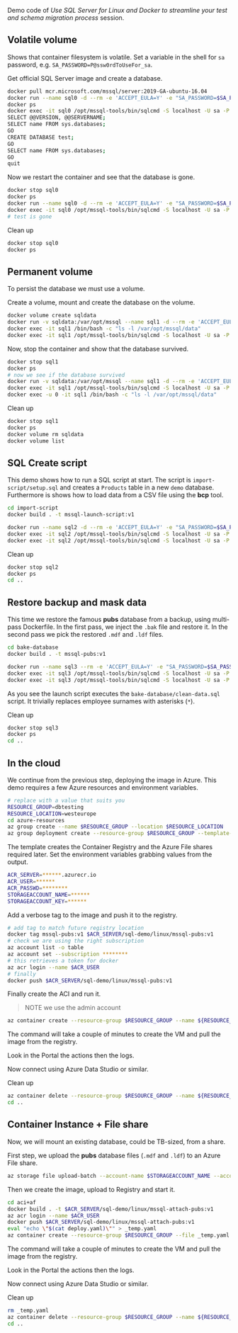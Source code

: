 Demo code of _Use SQL Server for Linux and Docker to streamline your test and schema migration process_ session.



## Volatile volume

Shows that container filesystem is volatile.
Set a variable in the shell for `sa` password, e.g. `SA_PASSWORD=P@ssw0rdToUseFor_sa`.

Get official SQL Server image and create a database.

```bash
docker pull mcr.microsoft.com/mssql/server:2019-GA-ubuntu-16.04
docker run --name sql0 -d --rm -e 'ACCEPT_EULA=Y' -e "SA_PASSWORD=$SA_PASSWORD" -p 1433:1433 mcr.microsoft.com/mssql/server:2019-GA-ubuntu-16.04
docker ps
docker exec -it sql0 /opt/mssql-tools/bin/sqlcmd -S localhost -U sa -P $SA_PASSWORD
SELECT @@VERSION, @@SERVERNAME;
SELECT name FROM sys.databases;
GO
CREATE DATABASE test;
GO
SELECT name FROM sys.databases;
GO
quit
```

Now we restart the container and see that the database is gone.

```bash
docker stop sql0
docker ps
docker run --name sql0 -d --rm -e 'ACCEPT_EULA=Y' -e "SA_PASSWORD=$SA_PASSWORD" -p 1433:1433 mcr.microsoft.com/mssql/server:2019-GA-ubuntu-16.04
docker exec -it sql0 /opt/mssql-tools/bin/sqlcmd -S localhost -U sa -P $SA_PASSWORD -Q "SELECT name FROM sys.databases;"
# test is gone
```

Clean up

```bash
docker stop sql0
docker ps
```



## Permanent volume

To persist the database we must use a volume.

Create a volume, mount and create the database on the volume.

```bash
docker volume create sqldata
docker run -v sqldata:/var/opt/mssql --name sql1 -d --rm -e 'ACCEPT_EULA=Y' -e "SA_PASSWORD=$SA_PASSWORD" -p 1433:1433 mcr.microsoft.com/mssql/server:2019-GA-ubuntu-16.04
docker exec -it sql1 /bin/bash -c "ls -l /var/opt/mssql/data"
docker exec -it sql1 /opt/mssql-tools/bin/sqlcmd -S localhost -U sa -P $SA_PASSWORD -Q "CREATE DATABASE test;"
```

Now, stop the container and show that the database survived.

```bash
docker stop sql1
docker ps
# now we see if the database survived
docker run -v sqldata:/var/opt/mssql --name sql1 -d --rm -e 'ACCEPT_EULA=Y' -e "SA_PASSWORD=$SA_PASSWORD" -p 1433:1433 mcr.microsoft.com/mssql/server:2019-GA-ubuntu-16.04
docker exec -it sql1 /opt/mssql-tools/bin/sqlcmd -S localhost -U sa -P $SA_PASSWORD -Q "SELECT name FROM sys.databases;"
docker exec -u 0 -it sql1 /bin/bash -c "ls -l /var/opt/mssql/data"
```

Clean up

```bash
docker stop sql1
docker ps
docker volume rm sqldata
docker volume list
```



## SQL Create script

This demo shows how to run a SQL script at start.
The script is `import-script/setup.sql` and creates a `Products` table in a new `demo` database.
Furthermore is shows how to load data from a CSV file using the **bcp** tool.

```bash
cd import-script
docker build . -t mssql-launch-script:v1

docker run --name sql2 -d --rm -e 'ACCEPT_EULA=Y' -e "SA_PASSWORD=$SA_PASSWORD" -p 1433:1433 mssql-launch-script:v1
docker exec -it sql2 /opt/mssql-tools/bin/sqlcmd -S localhost -U sa -P $SA_PASSWORD -Q "SELECT name FROM sys.databases;"
docker exec -it sql2 /opt/mssql-tools/bin/sqlcmd -S localhost -U sa -P $SA_PASSWORD -d demo -Q "SELECT * FROM Products;"
```

Clean up

```bash
docker stop sql2
docker ps
cd ..
```



## Restore backup and mask data

This time we restore the famous **pubs** database from a backup, using multi-pass Dockerfile.
In the first pass, we inject the `.bak` file and restore it.
In the second pass we pick the restored `.mdf` and `.ldf` files.

```bash
cd bake-database
docker build . -t mssql-pubs:v1
```

```bash
docker run --name sql3 --rm -e 'ACCEPT_EULA=Y' -e "SA_PASSWORD=$SA_PASSWORD" -p 1433:1433 mssql-pubs:v1
docker exec -it sql3 /opt/mssql-tools/bin/sqlcmd -S localhost -U sa -P $SA_PASSWORD -Q "SELECT name FROM sys.databases;"
docker exec -it sql3 /opt/mssql-tools/bin/sqlcmd -S localhost -U sa -P $SA_PASSWORD -d pubs -Q "SELECT * FROM employee;"
```

As you see the launch script executes the `bake-database/clean-data.sql` script. It trivially replaces employee surnames with asterisks (`*`).

Clean up

```bash
docker stop sql3
docker ps
cd ..
```



## In the cloud

We continue from the previous step, deploying the image in Azure.
This demo requires a few Azure resources and environment variables.

```bash
# replace with a value that suits you
RESOURCE_GROUP=dbtesting
RESOURCE_LOCATION=westeurope
cd azure-resources
az group create --name $RESOURCE_GROUP --location $RESOURCE_LOCATION
az group deployment create --resource-group $RESOURCE_GROUP --template-file template.json -o json --query "properties.outputs"
```

The template creates the Container Registry and the Azure File shares required later.
Set the environment variables grabbing values from the output.

```bash
ACR_SERVER=******.azurecr.io
ACR_USER=******
ACR_PASSWD=********
STORAGEACCOUNT_NAME=******
STORAGEACCOUNT_KEY=******
```

Add a verbose tag to the image and push it to the registry.

```bash
# add tag to match future registry location
docker tag mssql-pubs:v1 $ACR_SERVER/sql-demo/linux/mssql-pubs:v1
# check we are using the right subscription
az account list -o table
az account set --subscription ********
# this retrieves a token for docker
az acr login --name $ACR_USER
# finally
docker push $ACR_SERVER/sql-demo/linux/mssql-pubs:v1
```

Finally create the ACI and run it.
> NOTE we use the admin account

```bash
az container create --resource-group $RESOURCE_GROUP --name ${RESOURCE_GROUP}-pubs --location $RESOURCE_LOCATION --cpu 2 --memory 2 --image $ACR_SERVER/sql-demo/linux/mssql-pubs:v1 --registry-login-server $ACR_SERVER --registry-username $ACR_USER --registry-password $ACR_PASSWD --dns-name-label ${RESOURCE_GROUP}-pubs --ports 1433 --protocol TCP --environment-variables ACCEPT_EULA=Y SA_PASSWORD=$SA_PASSWORD ATTACH_WAIT=30s
```

The command will take a couple of minutes to create the VM and pull the image from the registry.

Look in the Portal the actions then the logs.

Now connect using Azure Data Studio or similar.

Clean up

```bash
az container delete --resource-group $RESOURCE_GROUP --name ${RESOURCE_GROUP}-pubs --yes
cd ..
```



## Container Instance + File share

Now, we will mount an existing database, could be TB-sized, from a share.

First step, we upload the **pubs** database files (`.mdf` and `.ldf`) to an Azure File share.

```bash
az storage file upload-batch --account-name $STORAGEACCOUNT_NAME --account-key $STORAGEACCOUNT_KEY --destination database --source azure-resources/data/
```

Then we create the image, upload to Registry and start it.

```bash
cd aci+af
docker build . -t $ACR_SERVER/sql-demo/linux/mssql-attach-pubs:v1
az acr login --name $ACR_USER
docker push $ACR_SERVER/sql-demo/linux/mssql-attach-pubs:v1
eval "echo \"$(cat deploy.yaml)\"" > _temp.yaml
az container create --resource-group $RESOURCE_GROUP --file _temp.yaml -o tsv
```

The command will take a couple of minutes to create the VM and pull the image from the registry.

Look in the Portal the actions then the logs.

Now connect using Azure Data Studio or similar.

Clean up

```bash
rm _temp.yaml
az container delete --resource-group $RESOURCE_GROUP --name ${RESOURCE_GROUP}-attach-pubs --yes
cd ..
```